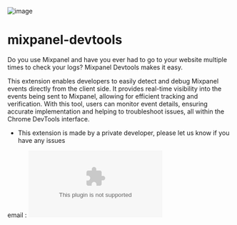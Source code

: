 

![image](https://raw.githubusercontent.com/KIMROTTI/mixpanel-devtools/main/public/mipanel-background.png)
# mixpanel-devtools
Do you use Mixpanel and have you ever had to go to your website multiple times to check your logs? Mixpanel Devtools makes it easy.

This extension enables developers to easily detect and debug Mixpanel events directly from the client side. It provides real-time visibility into the events being sent to Mixpanel, allowing for efficient tracking and verification. With this tool, users can monitor event details, ensuring accurate implementation and helping to troubleshoot issues, all within the Chrome DevTools interface.

* This extension is made by a private developer, please let us know if you have any issues

email : ![kimrotti6239@gmail.com](mailto:kimrotti6239@gmail.com)
